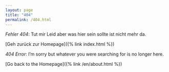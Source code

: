 ```yaml
---
layout: page
title: "404" 
permalink: /404.html
---
```


*Fehler 404*: Tut mir Leid aber was hier sein sollte ist nicht mehr da.

[Geh zurück zur Homepage]({% link index.html %})

*404 Error*: I’m sorry but whatever you were searching for is no longer here.

[Go back to the Homepage]({% link /en/about.html %})